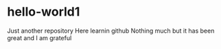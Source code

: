 # hello-world1
Just another repository
Here learnin github
Nothing much but it has been great and I am grateful
